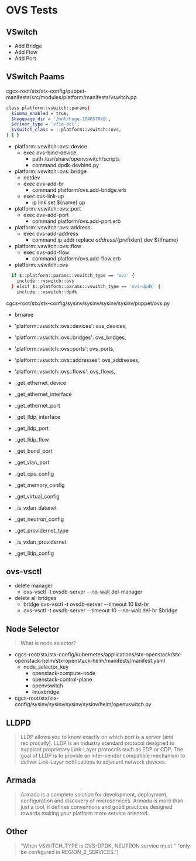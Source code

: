 # OVS Tests

## VSwitch

- Add Bridge
- Add Flow
- Add Port

## VSwitch Paams

cgcs-root/stx/stx-config/puppet-manifests/src/modules/platform/manifests/vswitch.pp

```sh
class platform::vswitch::params(
  $iommu_enabled = true,
  $hugepage_dir = '/mnt/huge-1048576kB',
  $driver_type = 'vfio-pci',
  $vswitch_class = ::platform::vswitch::ovs,
) { }
```

- platform::vswitch::ovs::device
  - exec ovs-bind-device
    - path /usr/share/openvswitch/scripts
    - command dpdk-devbind.py
- platform::vswitch::ovs::bridge
  - netdev
  - exec ovs-add-br
    - command platform/ovs.add-bridge.erb
  - exec ovs-link-up
    - ip link set ${name} up
- platform::vswitch::ovs::port
  - exec ovs-add-port
    - command platform/ovs.add-port.erb
- platform::vswitch::ovs::address
  - exec ovs-add-address
    - command ip addr replace ${address}/${prefixlen} dev ${ifname}
- platform::vswitch::ovs::flow
  - exec ovs-add-flow
    - command platform/ovs.add-flow.erb
- platform::vswitch::ovs

```sh
  if $::platform::params::vswitch_type == 'ovs' {
    include ::vswitch::ovs
  } elsif $::platform::params::vswitch_type == 'ovs-dpdk' {
    include ::vswitch::dpdk
```

cgcs-root/stx/stx-config/sysinv/sysinv/sysinv/sysinv/puppet/ovs.py

- brname
- 'platform::vswitch::ovs::devices': ovs_devices,
- 'platform::vswitch::ovs::bridges': ovs_bridges,
- 'platform::vswitch::ovs::ports': ovs_ports,
- 'platform::vswitch::ovs::addresses': ovs_addresses,
- 'platform::vswitch::ovs::flows': ovs_flows,

- _get_ethernet_device
- _get_ethernet_interface
- _get_ethernet_port
- _get_lldp_interface
- _get_lldp_port
- _get_lldp_flow
- _get_bond_port
- _get_vlan_port
- _get_cpu_config
- _get_memory_config
- _get_virtual_config
- _is_vxlan_datanet
- _get_neutron_config
- _get_providernet_type
- _is_vxlan_providernet
- _get_lldp_config

## ovs-vsctl

- delete manager
  - ovs-vsctl -t ovsdb-server --no-wait del-manager
- delete all bridges
  - bridge ovs-vsctl -t ovsdb-server --timeout 10 list-br
  - ovs-vsctl -t ovsdb-server --timeout 10 --no-wait del-br $bridge

## Node Selector

> What is node selector?

- cgcs-root/stx/stx-config/kubernetes/applications/stx-openstack/stx-openstack-helm/stx-openstack-helm/manifests/manifest.yaml
  - node_selector_key
    - openstack-compute-node
    - openstack-control-plane
    - openvswitch
    - linuxbridge
- cgcs-root/stx/stx-config/sysinv/sysinv/sysinv/sysinv/helm/openvswitch.py

## LLDPD

> LLDP allows you to know exactly on which port is a server (and reciprocally). LLDP is an industry standard protocol designed to supplant proprietary Link-Layer protocols such as EDP or CDP. The goal of LLDP is to provide an inter-vendor compatible mechanism to deliver Link-Layer notifications to adjacent network devices.

## Armada

> Armada is a complete solution for development, deployment, configuration and discovery of microservices.
> Armada is more than just a tool, it defines conventions and good practices designed towards making your platform more service oriented.

## Other

> "When VSWITCH_TYPE is OVS-DPDK, NEUTRON service must "
> "only be configured in REGION_2_SERVICES.")
